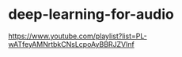 # deep-learning-for-audio

https://www.youtube.com/playlist?list=PL-wATfeyAMNrtbkCNsLcpoAyBBRJZVlnf
